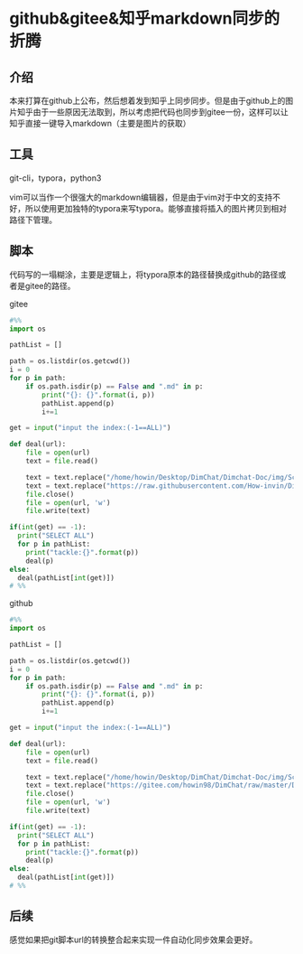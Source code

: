 # github&gitee&知乎markdown同步的折腾

## 介绍

本来打算在github上公布，然后想着发到知乎上同步同步。但是由于github上的图片知乎由于一些原因无法取到，所以考虑把代码也同步到gitee一份，这样可以让知乎直接一键导入markdown（主要是图片的获取）

## 工具

git-cli，typora，python3

vim可以当作一个很强大的markdown编辑器，但是由于vim对于中文的支持不好，所以使用更加独特的typora来写typora。能够直接将插入的图片拷贝到相对路径下管理。

## 脚本

代码写的一塌糊涂，主要是逻辑上，将typora原本的路径替换成github的路径或者是gitee的路径。

gitee

```python
#%%
import os

pathList = []

path = os.listdir(os.getcwd())
i = 0
for p in path:
    if os.path.isdir(p) == False and ".md" in p:
        print("{}: {}".format(i, p))
        pathList.append(p)
        i+=1

get = input("input the index:(-1==ALL)")

def deal(url):
    file = open(url)
    text = file.read()

    text = text.replace("/home/howin/Desktop/DimChat/Dimchat-Doc/img/Screen ", "https://gitee.com/howin98/DimChat/raw/master/Dimchat-Doc/img/Screen%20")
    text = text.replace("https://raw.githubusercontent.com/How-invin/DimChat/master/Dimchat-Doc/img/Screen%20", "https://gitee.com/howin98/DimChat/raw/master/Dimchat-Doc/img/Screen%20")
    file.close()
    file = open(url, 'w')
    file.write(text)

if(int(get) == -1):
  print("SELECT ALL")
  for p in pathList:
    print("tackle:{}".format(p))
    deal(p)
else:
  deal(pathList[int(get)])
# %%

```

github

```python
#%%
import os

pathList = []

path = os.listdir(os.getcwd())
i = 0
for p in path:
    if os.path.isdir(p) == False and ".md" in p:
        print("{}: {}".format(i, p))
        pathList.append(p)
        i+=1

get = input("input the index:(-1==ALL)")

def deal(url):
    file = open(url)
    text = file.read()

    text = text.replace("/home/howin/Desktop/DimChat/Dimchat-Doc/img/Screen ", "https://raw.githubusercontent.com/How-invin/DimChat/master/Dimchat-Doc/img/Screen%20")
    text = text.replace("https://gitee.com/howin98/DimChat/raw/master/Dimchat-Doc/img/Screen%20" ,"https://raw.githubusercontent.com/How-invin/DimChat/master/Dimchat-Doc/img/Screen%20")
    file.close()
    file = open(url, 'w')
    file.write(text)

if(int(get) == -1):
  print("SELECT ALL")
  for p in pathList:
    print("tackle:{}".format(p))
    deal(p)
else:
  deal(pathList[int(get)])
# %%

```

## 后续

感觉如果把git脚本url的转换整合起来实现一件自动化同步效果会更好。
